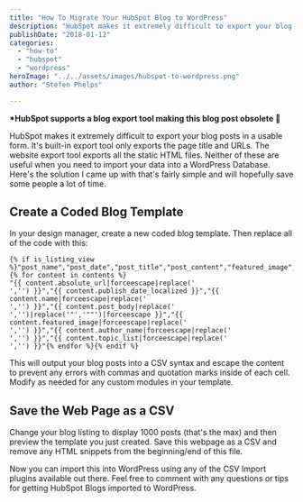 ```yaml
---
title: "How To Migrate Your HubSpot Blog to WordPress"
description: "HubSpot makes it extremely difficult to export your blog posts in a usable form. It's built-in export tool only exports the page title and URLs. The website export tool exports all the static HTML files. Neither of these are useful when you need to import your data into a WordPress Database."
publishDate: "2018-01-12"
categories:
  - "how-to"
  - "hubspot"
  - "wordpress"
heroImage: "../../assets/images/hubspot-to-wordpress.png"
author: "Stefen Phelps"

---
```


**\*HubSpot supports a blog export tool making this blog post obsolete 💨**

HubSpot makes it extremely difficult to export your blog posts in a usable form. It's built-in export tool only exports the page title and URLs. The website export tool exports all the static HTML files. Neither of these are useful when you need to import your data into a WordPress Database. Here's the solution I came up with that's fairly simple and will hopefully save some people a lot of time.

## Create a Coded Blog Template

In your design manager, create a new coded blog template. Then replace all of the code with this:

```twig
{% if is_listing_view %}"post_name","post_date","post_title","post_content","featured_image","post_author","post_tags",{% for content in contents %}
"{{ content.absolute_url|forceescape|replace('
','') }}","{{ content.publish_date_localized }}","{{ content.name|forceescape|replace('
','') }}","{{ content.post_body|replace('
','')|replace('"','""')|forceescape }}","{{ content.featured_image|forceescape|replace('
','') }}","{{ content.author_name|forceescape|replace('
','') }}","{{ content.topic_list|forceescape|replace('
','') }}"{% endfor %}{% endif %}
```

This will output your blog posts into a CSV syntax and escape the content to prevent any errors with commas and quotation marks inside of each cell. Modify as needed for any custom modules in your template.

## Save the Web Page as a CSV

Change your blog listing to display 1000 posts (that's the max) and then preview the template you just created. Save this webpage as a CSV and remove any HTML snippets from the beginning/end of this file.

Now you can import this into WordPress using any of the CSV Import plugins available out there. Feel free to comment with any questions or tips for getting HubSpot Blogs imported to WordPress.
